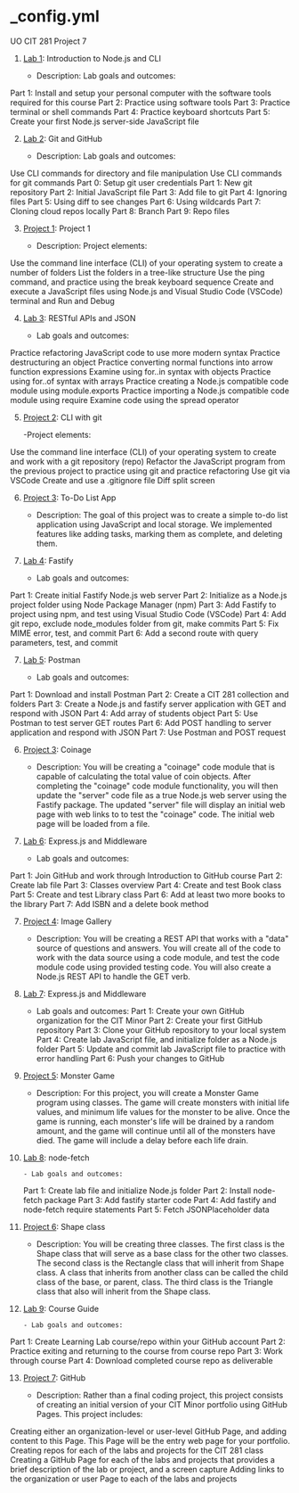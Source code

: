 # _config.yml
UO CIT 281 Project 7
1. [Lab 1](https://canvas.uoregon.edu/courses/218245/pages/lab-1): Introduction to Node.js and CLI

   - Description:
     Lab goals and outcomes:

Part 1: Install and setup your personal computer with the software tools required for this course
Part 2: Practice using software tools
Part 3: Practice terminal or shell commands
Part 4: Practice keyboard shortcuts
Part 5: Create your first Node.js server-side JavaScript file

2. [Lab 2](https://github.com/UO-CIT-jmille9/_config.yml/tree/main/p2/lab-02): Git and GitHub

   - Description:
     Lab goals and outcomes:

Use CLI commands for directory and file manipulation
Use CLI commands for git commands
Part 0: Setup git user credentials
Part 1: New git repository
Part 2: Initial JavaScript file
Part 3: Add file to git
Part 4: Ignoring files
Part 5: Using diff to see changes
Part 6: Using wildcards
Part 7: Cloning cloud repos locally
Part 8: Branch
Part 9: Repo files

3. [Project 1](https://github.com/UO-CIT-jmille9/_config.yml/tree/main/p1): Project 1

   - Description:
     Project elements:

Use the command line interface (CLI) of your operating system to create a number of folders
List the folders in a tree-like structure
Use the ping command, and practice using the break keyboard sequence
Create and execute a JavaScript files using Node.js and Visual Studio Code (VSCode) terminal and Run and Debug

4. [Lab 3](https://github.com/UO-CIT-jmille9/_config.yml/tree/main/lab03): RESTful APIs and JSON

   - Lab goals and outcomes:

Practice refactoring JavaScript code to use more modern syntax
Practice destructuring an object
Practice converting normal functions into arrow function expressions
Examine using for..in syntax with objects
Practice using for..of syntax with arrays
Practice creating a Node.js compatible code module using module.exports
Practice importing a Node.js compatible code module using require
Examine code using the spread operator

5. [Project 2](https://github.com/UO-CIT-jmille9/_config.yml/tree/main/p2): CLI with git

   -Project elements:

Use the command line interface (CLI) of your operating system to create and work with a git repository (repo)
Refactor the JavaScript program from the previous project to practice using git and practice refactoring
Use git via VSCode
Create and use a .gitignore file
Diff split screen

6. [Project 3](https://github.com/UO-CIT-jmille9/_config.yml/blob/main/p3.zip): To-Do List App

   - Description: The goal of this project was to create a simple to-do list application using JavaScript and local storage. We implemented features like adding tasks, marking them as complete, and deleting them.

7. [Lab 4](https://github.com/UO-CIT-jmille9/_config.yml/blob/main/lab-04.js): Fastify

   - Lab goals and outcomes:

Part 1: Create initial Fastify Node.js web server
Part 2: Initialize as a Node.js project folder using Node Package Manager (npm)
Part 3: Add Fastify to project using npm, and test using Visual Studio Code (VSCode)
Part 4: Add git repo, exclude node_modules folder from git, make commits
Part 5: Fix MIME error, test, and commit
Part 6: Add a second route with query parameters, test, and commit

7. [Lab 5](https://github.com/UO-CIT-jmille9/_config.yml/blob/main/lab-05.zip): Postman

   - Lab goals and outcomes:

Part 1: Download and install Postman
Part 2: Create a CIT 281 collection and folders
Part 3: Create a Node.js and fastify server application with GET and respond with JSON
Part 4: Add array of students object
Part 5: Use Postman to test server GET routes
Part 6: Add POST handling to server application and respond with JSON
Part 7: Use Postman and POST request

6. [Project 3](https://github.com/UO-CIT-jmille9/_config.yml/blob/main/p3.zip): Coinage

   - Description:
     You will be creating a "coinage" code module that is capable of calculating the total value of coin objects. After completing the "coinage" code module functionality, you will then update the "server" code file as a true Node.js web server using the Fastify package. The updated "server" file will display an initial web page with web links to to test the "coinage" code. The initial web page will be loaded from a file.

7. [Lab 6](https://github.com/UO-CIT-jmille9/_config.yml/tree/main/p6/lab06): Express.js and Middleware

   - Lab goals and outcomes:

Part 1: Join GitHub and work through Introduction to GitHub course
Part 2: Create lab file
Part 3: Classes overview
Part 4: Create and test Book class
Part 5: Create and test Library class
Part 6: Add at least two more books to the library
Part 7: Add ISBN and a delete book method

7.  [Project 4](https://github.com/UO-CIT-jmille9/_config.yml/blob/main/p4.zip): Image Gallery

    - Description: You will be creating a REST API that works with a "data" source of questions and answers. You will create all of the code to work with the data source using a code module, and test the code module code using provided testing code. You will also create a Node.js REST API to handle the GET verb.

8.  [Lab 7](https://github.com/UO-CIT-jmille9/_config.yml/tree/main/p6/cit281-lab7): Express.js and Middleware

    - Lab goals and outcomes:
      Part 1: Create your own GitHub organization for the CIT Minor
      Part 2: Create your first GitHub repository
      Part 3: Clone your GitHub repository to your local system
      Part 4: Create lab JavaScript file, and initialize folder as a Node.js folder
      Part 5: Update and commit lab JavaScript file to practice with error handling
      Part 6: Push your changes to GitHub

9.  [Project 5](https://github.com/UO-CIT-jmille9/_config.yml/tree/main/p5): Monster Game

    - Description: For this project, you will create a Monster Game program using classes. The game will create monsters with initial life values, and minimum life values for the monster to be alive. Once the game is running, each monster's life will be drained by a random amount, and the game will continue until all of the monsters have died. The game will include a delay before each life drain.

10. [Lab 8](https://github.com/UO-CIT-jmille9/_config.yml/blob/main/lab-08.zip): node-fetch

        - Lab goals and outcomes:

    Part 1: Create lab file and initialize Node.js folder
    Part 2: Install node-fetch package
    Part 3: Add fastify starter code
    Part 4: Add fastify and node-fetch require statements
    Part 5: Fetch JSONPlaceholder data

11. [Project 6](https://github.com/UO-CIT-jmille9/_config.yml/tree/main/p6): Shape class

    - Description: You will be creating three classes. The first class is the Shape class that will serve as a base class for the other two classes. The second class is the Rectangle class that will inherit from Shape class. A class that inherits from another class can be called the child class of the base, or parent, class. The third class is the Triangle class that also will inherit from the Shape class.

12. [Lab 9](https://github.com/UO-CIT-jmille9/_config.yml/blob/main/skills-release-based-workflow-main.zip): Course Guide

        - Lab goals and outcomes:

Part 1: Create Learning Lab course/repo within your GitHub account
Part 2: Practice exiting and returning to the course from course repo
Part 3: Work through course
Part 4: Download completed course repo as deliverable

13. [Project 7](https://github.com/UO-CIT-jmille9/_config.yml/tree/main/project_7): GitHub

    - Description: 
    Rather than a final coding project, this project consists of creating an initial version of your CIT Minor portfolio using GitHub Pages. This project includes:

Creating either an organization-level or user-level GitHub Page, and adding content to this Page. This Page will be the entry web page for your portfolio.
Creating repos for each of the labs and projects for the CIT 281 class
Creating a GitHub Page for each of the labs and projects that provides a brief description of the lab or project, and a screen capture
Adding links to the organization or user Page to each of the labs and projects
